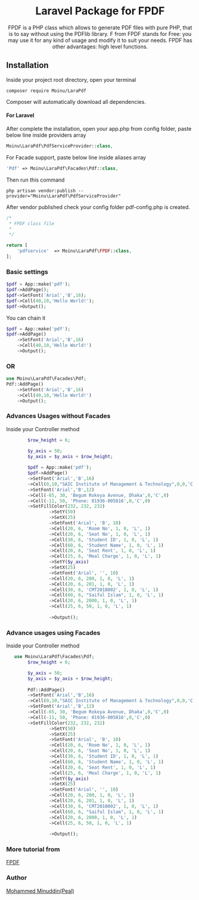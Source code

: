 <h1 align="center">Laravel Package for FPDF</h1>

<p align="center">
    FPDF is a PHP class which allows to generate PDF files with pure PHP, that is to say without using the PDFlib library. F from FPDF stands for Free: you may use it for any kind of usage and modify it to suit your needs. FPDF has other advantages: high level functions.
</p>

## Installation

Inside your project root directory, open your terminal

```shell
composer require Moinu/LaraPdf
```

Composer will automatically download all dependencies.

#### For Laravel

After complete the installation, open your app.php from config folder, paste below line inside providers array 

```php
Moinu\LaraPdf\PdfServiceProvider::class,
```

For Facade support, paste below line inside aliases array

```php
'Pdf' => Moinu\LaraPdf\Facades\Pdf::class,
```

Then run this command

```shell
php artisan vendor:publish --provider="Moinu\LaraPdf\PdfServiceProvider"
```
After vendor published check your config folder pdf-config.php is created.

```php
/*
 * FPDF class file
 * 
 */

return [
    'pdfservice'  => Moinu\LaraPdf\FPDF::class,
];
```
### Basic settings
```php
$pdf = App::make('pdf');
$pdf->AddPage();
$pdf->SetFont('Arial','B',16);
$pdf->Cell(40,10,'Hello World!');
$pdf->Output();
```

You can chain it
```php
$pdf = App::make('pdf');
$pdf->AddPage()
    ->SetFont('Arial','B',16)
    ->Cell(40,10,'Hello World!')
    ->Output();
```
### OR 

```php
use Moinu\LaraPdf\Facades\Pdf;
Pdf::AddPage()
    ->SetFont('Arial','B',16)
    ->Cell(40,10,'Hello World!')
    ->Output();
```

### Advances Usages without Facades

Inside your Controller method
```php
        $row_height = 6;

        $y_axis = 50;
        $y_axis = $y_axis + $row_height;
        
        $pdf = App::make('pdf');
        $pdf->AddPage()
        ->SetFont('Arial','B',16)
        ->Cell(0,10,"SAIC Institute of Management & Technology",0,0,'C')
        ->SetFont('Arial','B',12)
        ->Cell(-65, 30, 'Begum Rokeya Avenue, Dhaka',0,'C',0)
        ->Cell(-11, 50, 'Phone: 01936-005816',0,'C',0)
        ->SetFillColor(232, 232, 232)
                ->SetY(50)
                ->SetX(25)
                ->SetFont('Arial', 'B', 10)
                ->Cell(20, 6, 'Room No', 1, 0, 'L', 1)
                ->Cell(20, 6, 'Seat No', 1, 0, 'L', 1)
                ->Cell(30, 6, 'Student ID', 1, 0, 'L', 1)
                ->Cell(60, 6, 'Student Name', 1, 0, 'L', 1)
                ->Cell(20, 6, 'Seat Rent', 1, 0, 'L', 1)
                ->Cell(25, 6, 'Meal Charge', 1, 0, 'L', 1)
                ->SetY($y_axis)
                ->SetX(25)
                ->SetFont('Arial', '', 10)
                ->Cell(20, 6, 200, 1, 0, 'L', 1)
                ->Cell(20, 6, 201, 1, 0, 'L', 1)
                ->Cell(30, 6, 'CMT2018002', 1, 0, 'L', 1)
                ->Cell(60, 6, "Saiful Islam", 1, 0, 'L', 1)
                ->Cell(20, 6, 2000, 1, 0, 'L', 1)
                ->Cell(25, 6, 50, 1, 0, 'L', 1)
                
                ->Output();
```
### Advance usages using Facades

Inside your Controller method
```php
   use Moinu\LaraPdf\Facades\Pdf;
        $row_height = 6;

        $y_axis = 50;
        $y_axis = $y_axis + $row_height;
    
        Pdf::AddPage()
        ->SetFont('Arial','B',16)
        ->Cell(0,10,"SAIC Institute of Management & Technology",0,0,'C')
        ->SetFont('Arial','B',12)
        ->Cell(-65, 30, 'Begum Rokeya Avenue, Dhaka',0,'C',0)
        ->Cell(-11, 50, 'Phone: 01936-005816',0,'C',0)
        ->SetFillColor(232, 232, 232)
                ->SetY(50)
                ->SetX(25)
                ->SetFont('Arial', 'B', 10)
                ->Cell(20, 6, 'Room No', 1, 0, 'L', 1)
                ->Cell(20, 6, 'Seat No', 1, 0, 'L', 1)
                ->Cell(30, 6, 'Student ID', 1, 0, 'L', 1)
                ->Cell(60, 6, 'Student Name', 1, 0, 'L', 1)
                ->Cell(20, 6, 'Seat Rent', 1, 0, 'L', 1)
                ->Cell(25, 6, 'Meal Charge', 1, 0, 'L', 1)
                ->SetY($y_axis)
                ->SetX(25)
                ->SetFont('Arial', '', 10)
                ->Cell(20, 6, 200, 1, 0, 'L', 1)
                ->Cell(20, 6, 201, 1, 0, 'L', 1)
                ->Cell(30, 6, 'CMT2018002', 1, 0, 'L', 1)
                ->Cell(60, 6, "Saiful Islam", 1, 0, 'L', 1)
                ->Cell(20, 6, 2000, 1, 0, 'L', 1)
                ->Cell(25, 6, 50, 1, 0, 'L', 1)
                
                ->Output();
```
### More tutorial from
[FPDF](http://www.fpdf.org/)

### Author

[Mohammed Minuddin(Peal)](https://moinshareidea.wordpress.com)

